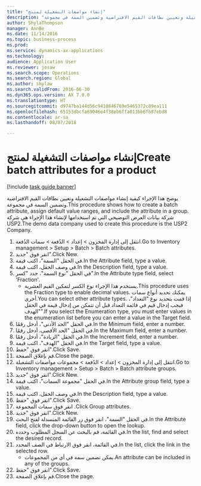 ```yaml
--- 
title: "إنشاء مواصفات التشغيلة لمنتج"
description: "يوضح هذا الإجراء كيفية إنشاء مواصفات التشغيلة وتعيين نطاقات القيم الافتراضية وتضمين السمة في مجموعة."
author: ShylaThompson
manager: AnnBe
ms.date: 11/14/2016
ms.topic: business-process
ms.prod: 
ms.service: dynamics-ax-applications
ms.technology: 
audience: Application User
ms.reviewer: josaw
ms.search.scope: Operations
ms.search.region: Global
ms.author: shylaw
ms.search.validFrom: 2016-06-30
ms.dyn365.ops.version: AX 7.0.0
ms.translationtype: HT
ms.sourcegitcommit: d9747ba144d56c9410846769e5465372c89ea111
ms.openlocfilehash: 65153dbcfa69046e4f38eb6ffa013bb6fb87ebd8
ms.contentlocale: ar-sa
ms.lasthandoff: 08/07/2018

---
```

# <a name="create-batch-attributes-for-a-product"></a><span data-ttu-id="1300b-103">إنشاء مواصفات التشغيلة لمنتج</span><span class="sxs-lookup"><span data-stu-id="1300b-103">Create batch attributes for a product</span></span>

[!include [task guide banner](../../includes/task-guide-banner.md)]

<span data-ttu-id="1300b-104">يوضح هذا الإجراء كيفية إنشاء مواصفات التشغيلة وتعيين نطاقات القيم الافتراضية وتضمين السمة في مجموعة.</span><span class="sxs-lookup"><span data-stu-id="1300b-104">This procedure shows how to create a batch attribute, assign default value ranges, and include the attribute in a group.</span></span> <span data-ttu-id="1300b-105">شركة بيانات العرض التوضيحي التي تم استخدامها لإنشاء هذا الإجراء هي شركة USP2.</span><span class="sxs-lookup"><span data-stu-id="1300b-105">The demo data company used to create this procedure is the USP2 Company.</span></span>

1. <span data-ttu-id="1300b-106">انتقل إلى إدارة المخزون > إعداد > الدُفعة‬‬ > سمات الدُفعة‬.</span><span class="sxs-lookup"><span data-stu-id="1300b-106">Go to Inventory management > Setup > Batch > Batch attributes.</span></span>
2. <span data-ttu-id="1300b-107">انقر فوق "جديد".</span><span class="sxs-lookup"><span data-stu-id="1300b-107">Click New.</span></span>
3. <span data-ttu-id="1300b-108">في الحقل "السمة"، اكتب قيمة.</span><span class="sxs-lookup"><span data-stu-id="1300b-108">In the Attribute field, type a value.</span></span>
4. <span data-ttu-id="1300b-109">في وصف الحقل، اكتب قيمة.</span><span class="sxs-lookup"><span data-stu-id="1300b-109">In the Description field, type a value.</span></span>
5. <span data-ttu-id="1300b-110">في الحقل "نوع السمة"، حدد "كسر‬".</span><span class="sxs-lookup"><span data-stu-id="1300b-110">In the Attribute type field, select 'Fraction'.</span></span>
    * <span data-ttu-id="1300b-111">يستخدم هذا الإجراء نوع الكسر لتمكين القيم العشرية.</span><span class="sxs-lookup"><span data-stu-id="1300b-111">This procedure uses the Fraction type to enable decimal values.</span></span> <span data-ttu-id="1300b-112">يمكنك تحديد أنواع سمات أخرى.</span><span class="sxs-lookup"><span data-stu-id="1300b-112">You can select other attribute types.</span></span> <span data-ttu-id="1300b-113">إذا قمت بتحديد نوع "التعداد"، فيجب إدخال قيم في قائمة التعداد قبل أن تتمكن من إدخال قيمة في الحقل "الهدف".</span><span class="sxs-lookup"><span data-stu-id="1300b-113">If you select the Enumeration type, you must enter values in the enumeration list before you can enter a value in the Target field.</span></span>  
6. <span data-ttu-id="1300b-114">في الحقل "الحد الأدنى‬"، أدخل رقمًا.</span><span class="sxs-lookup"><span data-stu-id="1300b-114">In the Minimum field, enter a number.</span></span>
7. <span data-ttu-id="1300b-115">في الحقل "الحد الأقصى، أدخل رقمًا.</span><span class="sxs-lookup"><span data-stu-id="1300b-115">In the Maximum field, enter a number.</span></span>
8. <span data-ttu-id="1300b-116">في الحقل "الزيادة‬"، أدخل رقمًا.</span><span class="sxs-lookup"><span data-stu-id="1300b-116">In the Increment field, enter a number.</span></span>
9. <span data-ttu-id="1300b-117">في الحقل "الهدف"، اكتب قيمة.</span><span class="sxs-lookup"><span data-stu-id="1300b-117">In the Target field, type a value.</span></span>
10. <span data-ttu-id="1300b-118">انقر فوق "حفظ".</span><span class="sxs-lookup"><span data-stu-id="1300b-118">Click Save.</span></span>
11. <span data-ttu-id="1300b-119">قم بإغلاق الصفحة.</span><span class="sxs-lookup"><span data-stu-id="1300b-119">Close the page.</span></span>
12. <span data-ttu-id="1300b-120">انتقل إلى إدارة المخزون > إعداد > الدُفعة‬‬ > مجموعات مواصفات التشغيلة‬.‬</span><span class="sxs-lookup"><span data-stu-id="1300b-120">Go to Inventory management > Setup > Batch > Batch attribute groups.</span></span>
13. <span data-ttu-id="1300b-121">انقر فوق "جديد".</span><span class="sxs-lookup"><span data-stu-id="1300b-121">Click New.</span></span>
14. <span data-ttu-id="1300b-122">في الحقل "مجموعة السمات‬"، اكتب قيمة.</span><span class="sxs-lookup"><span data-stu-id="1300b-122">In the Attribute group field, type a value.</span></span>
15. <span data-ttu-id="1300b-123">في وصف الحقل، اكتب قيمة.</span><span class="sxs-lookup"><span data-stu-id="1300b-123">In the Description field, type a value.</span></span>
16. <span data-ttu-id="1300b-124">انقر فوق "حفظ".</span><span class="sxs-lookup"><span data-stu-id="1300b-124">Click Save.</span></span>
17. <span data-ttu-id="1300b-125">انقر فوق سمات المجموعة .</span><span class="sxs-lookup"><span data-stu-id="1300b-125">Click Group attributes.</span></span>
18. <span data-ttu-id="1300b-126">انقر فوق "جديد".</span><span class="sxs-lookup"><span data-stu-id="1300b-126">Click New.</span></span>
19. <span data-ttu-id="1300b-127">في الحقل "السمة"، انقر فوق زر القائمة المنسدلة لفتح البحث.</span><span class="sxs-lookup"><span data-stu-id="1300b-127">In the Attribute field, click the drop-down button to open the lookup.</span></span>
20. <span data-ttu-id="1300b-128">في القائمة، قم بالبحث عن السجل المطلوب وحدده.</span><span class="sxs-lookup"><span data-stu-id="1300b-128">In the list, find and select the desired record.</span></span>
21. <span data-ttu-id="1300b-129">في القائمة، انقر فوق الارتباط في الصف المحدد.</span><span class="sxs-lookup"><span data-stu-id="1300b-129">In the list, click the link in the selected row.</span></span>
    * <span data-ttu-id="1300b-130">يمكن تضمين سمة في أي من المجموعات.</span><span class="sxs-lookup"><span data-stu-id="1300b-130">An attribute can be included in any of the groups.</span></span>  
22. <span data-ttu-id="1300b-131">انقر فوق "حفظ".</span><span class="sxs-lookup"><span data-stu-id="1300b-131">Click Save.</span></span>
23. <span data-ttu-id="1300b-132">قم بإغلاق الصفحة.</span><span class="sxs-lookup"><span data-stu-id="1300b-132">Close the page.</span></span>


